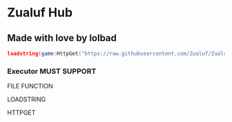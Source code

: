 # Zualuf Hub
## Made with love by lolbad
```lua
loadstring(game:HttpGet("https://raw.githubusercontent.com/Zualuf/Zualuf/refs/heads/main/AutoBuild.lua"))()
```
### Executor MUST SUPPORT
FILE FUNCTION

LOADSTRING

HTTPGET
